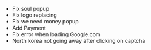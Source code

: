 - Fix soul popup
- Fix logo replacing
- Fix we need money popup
- Add Payment
- Fix error when loading Google.com
- North korea not going away after clicking on captcha